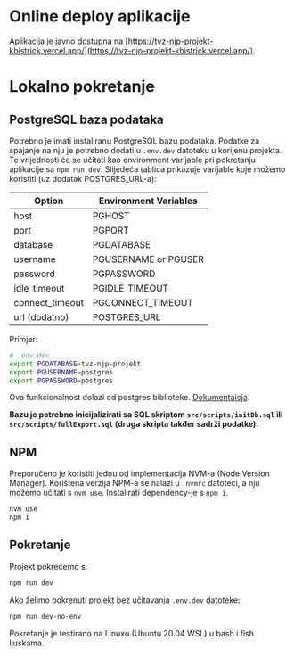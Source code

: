 # Online deploy aplikacije

Aplikacija je javno dostupna na [https://tvz-njp-projekt-kbistrick.vercel.app/](https://tvz-njp-projekt-kbistrick.vercel.app/).



# Lokalno pokretanje

## PostgreSQL baza podataka

Potrebno je imati instaliranu PostgreSQL bazu podataka. Podatke za spajanje na nju je potrebno dodati u `.env.dev` datoteku u korijenu projekta. Te vrijednosti će se učitati kao environment varijable pri pokretanju aplikacije sa `npm run dev`. Slijedeća tablica prikazuje varijable koje možemo koristiti (uz dodatak POSTGRES_URL-a):

| Option          | Environment Variables |
|-----------------|-----------------------|
| host            | PGHOST                |
| port            | PGPORT                |
| database        | PGDATABASE            |
| username        | PGUSERNAME or PGUSER  |
| password        | PGPASSWORD            |
| idle_timeout    | PGIDLE_TIMEOUT        |
| connect_timeout | PGCONNECT_TIMEOUT     |
| url (dodatno)   | POSTGRES_URL          |

Primjer:

```sh
# .env.dev
export PGDATABASE=tvz-njp-projekt
export PGUSERNAME=postgres
export PGPASSWORD=postgres
```

Ova funkcionalnost dolazi od postgres biblioteke. [Dokumentaicja](https://www.npmjs.com/package/postgres#environmental-variables).

**Bazu je potrebno inicijalizirati sa SQL skriptom `src/scripts/initDb.sql` ili `src/scripts/fullExport.sql` (druga skripta takđer sadrži podatke).**



## NPM

Preporučeno je koristiti jednu od implementacija NVM-a (Node Version Manager). Korištena verzija NPM-a se nalazi u `.nvmrc` datoteci, a nju možemo učitati s `nvm use`. Instalirati dependency-je s `npm i`.

```sh
nvm use
npm i
```



## Pokretanje

Projekt pokrećemo s:

```sh
npm run dev
```

Ako želimo pokrenuti projekt bez učitavanja `.env.dev` datoteke:

```sh
npm run dev-no-env
```

Pokretanje je testirano na Linuxu (Ubuntu 20.04 WSL) u bash i fish ljuskama.
